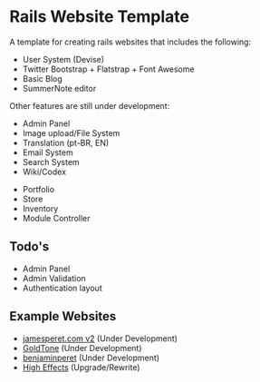 # Rails Website Template

A template for creating rails websites that includes the following:

* User System (Devise)
* Twitter Bootstrap + Flatstrap + Font Awesome
* Basic Blog
* SummerNote editor

Other features are still under development:

* Admin Panel
* Image upload/File System
* Translation (pt-BR, EN)
* Email System
* Search System
* Wiki/Codex
- Portfolio
- Store
- Inventory
- Module Controller

## Todo's

* Admin Panel
* Admin Validation
* Authentication layout

## Example Websites

- [jamesperet.com v2](http://jamesperet.com) (Under Development)
- [GoldTone](http://goldtone.com) (Under Development)
- [benjaminperet](http://benjaminperet.com) (Under Development)
- [High Effects](http://higheffects.com.br) (Upgrade/Rewrite)

